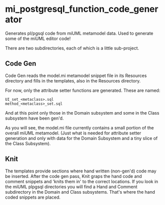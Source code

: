 mi_postgresql_function_code_generator
=====================================

Generates pl/pgsql code from miUML metamodel data.  Used to generate some of the miUML editor code!

There are two subdirectories, each of which is a little sub-project.

Code Gen
--
Code Gen reads the model.mi metamodel snippet file in its Resources directory
and fills in the templates, also in the Resources directory.

For now, only the attribute setter functions are generated.  These are named:

    UI_set_<metaclass>.sql
    method_<metaclass>_set.sql

And at this point only those in the Domain subsystem and some in the
Class subsystem have been gen'd.

As you will see, the model.mi file currently contains a small portion of the
overall miUML metamodel.  (Just what is needed for attribute setter generation
and only with data for the Domain Subsystem and a tiny slice of the Class Subsystem).

Knit
--
The templates provide sections where hand written (non-gen'd) code may be inserted.
After the code gen pass, Knit graps the hand code and comment snippets and 'knits them in'
to the correct locations.  If you look in the miUML plpgsql directories you will find
a Hand and Comment subdirectory in the Domain and Class subsystems.  That's where the
hand coded snippets are placed.
